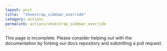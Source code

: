 ```yaml
---
layout: post
title:  "shoestrap_sidebar_override"
category: actions
permalink: actions/shoestrap_sidebar_override
---
```


This page is incomplete. Please consider helping out with the documentation by forking our docs repository and submitting a pull request.